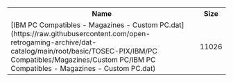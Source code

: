 <table>
<tr><th>Name</th><th>Size</th></tr>
<tr><td>
[IBM PC Compatibles - Magazines - Custom PC.dat](https://raw.githubusercontent.com/open-retrogaming-archive/dat-catalog/main/root/basic/TOSEC-PIX/IBM/PC Compatibles/Magazines/Custom PC/IBM PC Compatibles - Magazines - Custom PC.dat)
</td><td>11026</td></tr>
</table>
